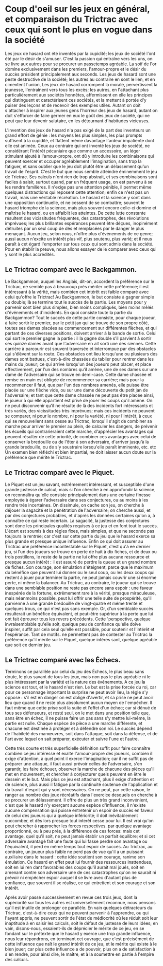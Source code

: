 # Coup d'oeil sur les jeux en général, et comparaison du Trictrac avec ceux qui sont le plus en vogue dans la société

Les jeux de hasard ont été inventés par la cupidité; les jeux de société l'ont été par le désir de s'amuser. C'est la passion qui entraîne vers les uns, on se livre aux autres pour se procurer un passetemps agréable. La soif de l'or domine exclusivement dans les premiers, l'amour-propre et le désir du succès président principalement aux seconds. Les jeux de hasard sont une peste destructive de la société; les autres au contraire en sont le lien, et en cimentent l'union, Les jeux de hasard corrompent la morale, pervertissent la jeunesse, l'entraînent vers tous les excès; les autres, en l'attachant plus particulièrement aux sociétés honnêtes, affermissent en elle les principes qui distinguent et caractérisent ces sociétés, et la mettent à portée d'y puiser des leçons et de recevoir des exemples utiles. Autant on doit s'attacher à inspirer aux jeunes gens l'horreur des jeux de hasard, autant on doit s'efforcer de faire germer en eux le goût des jeux de société, qui ne peut que leur devenir salutaire, en les détournant d'habitudes vicieuses.

L'invention des jeux de hasard n'a pas exigé de la part des inventeurs un grand effort de génie : les moyens les plus simples, les plus prompts suffisent à la cupidité, et flattent même davantage l'ardeur impatiente dont elle est animée. Ceux au contraire qui ont inventé les jeux de société, ne considérant l'intérêt pécuniaire que comme un accessoire, un léger stimulant ajouté à l'amour-propre, ont dû y introduire les combinaisons qui peuvent exercer et occuper agréablement l'imagination, sans trop la fatiguer, et sans oublier que le jeu doit plutôt être un délassement qu'un travail de l'esprit. C'est le but que nous semble atteindre éminemment le jeu de Trictrac. Ses calculs n'ont rien de trop abstrait, et ses combinaisons sont faciles à saisir, surtout quand, par un fréquent usage, on est parvenu à se les rendre familières. Il n'exige pas une attention pénible, il permet même quelques distractions qui reposent cette attention; enfin ce n'est pas un travail, mais une véritable récréation. Le hasard et la science y sont dans une opposition continuelle, et ne cessent de se combattre; souvent le hasard triomphe de la science, mais plus souvent encore celle-ci domine et maîtrise le hasard, ou en affaiblit les atteintes. De cette lutte constante résultent des vicissitudes fréquentes, des catastrophes, des révolutions imprévues; les plus brillantes espérances peuvent être déçues, inopinément détruites par un seul coup de dés et remplacées par le danger le plus menaçant. Aucun jeu, selon nous, n'offre plus d'événements de ce genre; aussi aucun n'excite un intérêt plus vif, plus soutenu, plus varié; et il nous paraît à cet égard l'emporter sur tous ceux qui sont admis dans la société. Pour en établir la preuve, nous allons essayer de le comparer avec ceux qui y sont le plus accrédités.

## Le Trictrac comparé avec le Backgammon.

Le Backgammon, auquel les Anglais, dit-on, accordent la préférence sur le Trictrac, ne semble pas à beaucoup près mériter cette préférence; il est intéressant à la vérité, mais combien cet intérêt est faible comparé avec celui qu'offre le Trictrac! Au Backgammon, le but consiste à gagner simple ou double; là se termine tout le succès de la partie. Les moyens pour y parvenir sont bien plus simples, bien moins compliqués, bien moins mêlés d'événements et d'incidents. En quoi consiste toute la partie du Backgammon? Tout le succès de cette partie consiste, pour chaque joueur, à faire sortir le premier, par le petit jan qui se trouve de son propre côté, toutes ses dames placées au commencement sur différentes flèches, et qui partant de ces diverses positions, doivent arriver à la bande de sortie. Celui qui sort le premier gagne la partie : il la gagne double s'il parvient à sortir ses quinze dames avant que l'adversaire en ait sorti une des siennes. Cette carrière à parcourir est souvent traversée et interrompue par des obstacles qui s'élèvent sur la route. Ces obstacles ont lieu lorsqu'une ou plusieurs des dames sont battues, c'est-à-dire chassées du tablier pour rentrer dans les mains du joueur; ce qui arrive lorsqu'un des joueurs peut placer, et place effectivement, par l'un des nombres qu'il amène, une de ses dames sur une dame de l'adversaire qui se trouve en demi-case. Cette dame chassée et remise en main est obligée de recommencer sa carrière; mais pour la recommencer il faut, que par l'un des nombres amenés, elle puisse être placée sur une flèche vide, ou sur une dame découverte du petit jan de l'adversaire; et tant que cette dame chassée ne peut pas être placée ainsi, le joueur à qui elle appartient est privé de jouer les coups qu'il amène. On ne peut disconvenir qu'il ne résulte de là des incidents fort intéressants et très variés, des vicissitudes très imprévues; mais ces incidents ne peuvent se comparer, ni pour le nombre, ni pour la variété, ni pour l'intérêt, à ceux qui se renouvellent sans cesse au Trictrac, lorsqu'il s'agit de combiner sa marche pour arriver le premier au plein, de calculer les dangers, de prévenir les écueils qui contrarieraient cette marche, d'apprécier les avantages qui peuvent résulter de cette priorité, de combiner ces avantages avec celui de conserver la bredouille ou de l'ôter à son adversaire, d'arriver jusqu'à la grande bredouille, ou de s'y soustraire lorsqu'elle paraît imminente, etc. etc Un examen bien réfléchi et bien impartial, ne doit laisser aucun doute sur la préférence que mérite le Trictrac.

## Le Trictrac comparé avec le Piquet.

Le Piquet est un jeu savant, extrêmement intéressant, et susceptible d'une grande justesse de calcul; mais si l'on cherche à en approfondir la science, on reconnaîtra qu'elle consiste principalement dans une certaine finesse employée à égarer l'adversaire dans ses conjectures, ou au moins à les rendre très incertaines. On dissimule, on cache son jeu, on cherche à déjouer la sagacité et la pénétration de l'adversaire; on cherche aussi, et par des conjectures probables, et d'après les données certaines qu'on a, à connaître ce qui reste incertain. La sagacité, la justesse des conjectures sont donc les principales qualités requises à ce jeu et en font tout le succès. L'écart est soumis à des règles fixes, mais simples, et que ne seconde pas toujours la rentrée; car c'est sur cette partie du jeu que le hasard exerce sa plus grande et presque unique influence. Enfin ce qui doit assurer au Trictrac une préférence incontestable sur le Piquet, c'est qu'à ee dernier jeu, si l'un des joueurs se trouve en perte de huit à dix fiches, et de deux ou trois postillons, le reste de la partie ne lui offre plus aucune ressource et presque aucun intérêt : il est assuré de perdre la queue et un grand nombre de fiches. Son courage, son émulation s'éteignent, parce que le maximum du bénéfice que peuvent lui donner ou le seul coup, ou les deux coups qui restent à jouer pour terminer la partie, ne peut jamais couvrir une si énorme perte, ni même la balancer. Au Trictrac, au contraire, le joueur qui se trouve dans une semblable position ne reste pas encore sans espoir : une faveur inespérée de la fortune, extrêmement rare à la vérité, presque miraculeuse, mais néanmoins possible, peut lui offrir une telle suite de prospérité, qu'il parvienne à une grande bredouille de vingt-quatre et même trente et quelques trous, ce qui n'est pas sans exemple. Or, d'un semblable succès résulterait un bénéfice équivalent, et peut-être supérieur à la perte que lui ont fait éprouver tous les revers précédents. Cette 'perspective, quelque invraisemblable qu'elle soit, quelque peu de confiance qu'elle doive inspirer, suffit par cela seul qu'elle est possible, pour soutenir et l'intérêt et l'espérance. Tant de motifs. ne permettent pas de contester au Trictrac la préférence qu'il mérite sur le Piquet, quelque intéres sant, quelque agréable que soit ce dernier jeu.

## Le Trictrac comparé avec les Échecs.

Terminons ce parallèle par celui du jeu des Échecs, le plus beau sans doute, le plus savant de tous les jeux, mais non pas le plus agréable ni le plus intéressant par la variété et la nature des événements. A ce jeu la science est tout, et le hasard n'est rien. Le but est la prise forcée du roi, car pour ce personnage important la surprise ne peut avoir lieu, la règle s'y oppose : s'il est en danger on est obligé d'avertir, et sa prise ne peut avoir lieu que quand il ne reste plus absolument aucun moyen de l'empêcher. Il faut même que cette prise soit la suite et l'effet d'un échec; car si dénué de tous ses défenseurs, et resté seul, on le met dans une position telle que, sans être en échec, il ne puisse faire un pas sans s'y mettre lui-même, la partie est nulle. Chaque espèce de pièce a une marche différente, et chacune est destinée à protéger et à défendre son roi. Le succès dépend de l'habileté des manœuvres, soit dans l'attaque, soit dans la défense, et de l'art avec lequel on sait préparer, exécuter et suivre l'une et l'autre.

Cette très courte et très superficielle définition suffit pour faire connaître combien ce jeu intéresse et exalte l'amour-propre des joueurs, combien il exige d'attention, à quel point il exerce l'imagination; car il ne suffit pas de préparer une attaque, il faut aussi prévoir celles de l'adversaire, s'en garantir, les faire échouer, observer la marche de chacune des pièces qu'il met en mouvement, et chercher à conjecturer quels peuvent en être le dessein et le but. Mais plus ce jeu est attachant, plus il exige d'attention et de science, plus aussi il fatigue par la continuité soutenue de l'application et du travail d'esprit qui y sont nécessaires. On ne peut, par cette raison, le ranger au nombre des jeux récréatifs dans l'exercice desquels on cherche à se procurer un délassement. Il offre de plus un très grand inconvénient, c'est que le hasard n'y exerçant aucune espèce d'influence, il n'existe aucune compensation qui puisse entretenir un espoir de succès en faveur de celui des joueurs qui a quelque infériorité; il doit inévitablement succomber, et dès lors presque tout interêt cesse pour lui. Il est vrai qu'on peut chercher à rapprocher les forces respectives. par quelque avantage proportionné, ou à peu près, à la différence de ces forces: mais cet avantage, quel qu'il soit, ne peut jamais établir un parfait équilibre; et si cet adversaire avantagé fait une faute qui lui fasse perdre son avantage ou l'équivalent, il perd en même temps tout espoir de succès. Au Trictrac, au contraire, un joueur plus faible ne perd pas de vue qu'il a un puissant auxiliaire dans le hasard : cette idée soutient son courage, ranime son émulation. Ce hasard en effet peut lui fournir des ressources inattendues, soit en lui ren dant favorables des coups qu'il aurait mal joués, soit en amenant contre son adversaire une de ces catastrophes qu'on ne saurait ni prévoir ni empêcher espoir auquel il se livre avec d'autant plus de confiance, que souvent il se réalise, ce qui entretient et son courage et son intérêt.

Après avoir passé successivement en revue ces trois jeux, dont la supériorité sur tous les autres est universellement reconnue, nous pensons qu'il est inutile de prolonger ce parallèle. En vain quelques détracteurs du Trictrac, c'est-à-dire ceux qui ne peuvent parvenir à l'apprendre, ou qui l'ayant appris, ne peuvent sortir de l'état de médiocrité où les réduit soit leur inaptitude à en saisir les calculs, soit le défaut de justesse de leurs idées; en vain, disons-nous, essaient-ils de déprécier le mérite de ce jeu, en se fondant sur le prétexte que le hasard y exerce une trop grande influence, nous leur répondrons, en terminant cet ouvrage, que c'est précisément de cette influence que naît le grand intérêt de ce jeu, et le mérite qui existe à le bien jouer; car plus cette influence a de pouvoir, plus on a de satisfaction à s'en rendre, pour ainsi dire, le maître, et à la soumettre en partie à l'empire des calculs.


